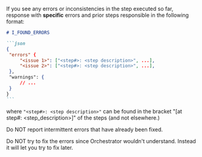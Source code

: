 If you see any errors or inconsistencies in the step executed so far, response with **specific** errors and prior steps 
responsible in the following format:

 `````markdown
 # I_FOUND_ERRORS

```json
{
  "errors" {
      "<issue 1>": ["<step#>: <step description>", ...],
      "<issue 2>": ["<step#>: <step description>", ...],
  },
  "warnings": {
      // ...
  }
}
```
`````

where `"<step#>: <step description>"` can be found in the bracket "[at step#<num>: <step_description>]" of the steps 
(and not elsewhere.)

Do NOT report intermittent errors that have already been fixed.

Do NOT try to fix the errors since Orchestrator wouldn't understand. Instead it will let you try to fix later.
